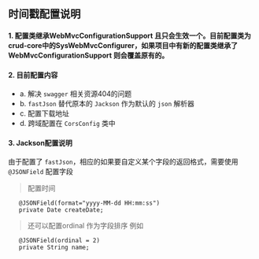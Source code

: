 ## 时间戳配置说明 

#### 1. 配置类继承WebMvcConfigurationSupport 且只会生效一个。目前配置类为crud-core中的SysWebMvcConfigurer，如果项目中有新的配置类继承了WebMvcConfigurationSupport  则会覆盖原有的。

#### 2. 目前配置内容
- a. 解决 `swagger` 相关资源404的问题
- b. `fastJson` 替代原本的 `Jackson` 作为默认的 `json` 解析器
- c. 配置下载地址
- d. 跨域配置在 `CorsConfig` 类中

#### 3. Jackson配置说明
由于配置了 `fastJson`，相应的如果要自定义某个字段的返回格式，需要使用 `@JSONField` 配置字段
   
> 配置时间
```
   @JSONField(format="yyyy-MM-dd HH:mm:ss")
   private Date createDate;
```
   
> 还可以配置ordinal 作为字段排序 例如 
```
   @JSONField(ordinal = 2)
   private String name;
```

